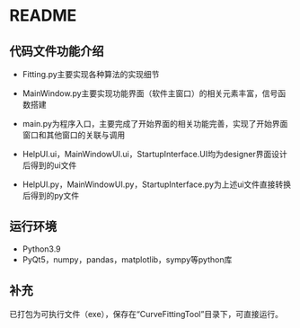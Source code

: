 # README

## 代码文件功能介绍

- Fitting.py主要实现各种算法的实现细节

- MainWindow.py主要实现功能界面（软件主窗口）的相关元素丰富，信号函数搭建
- main.py为程序入口，主要完成了开始界面的相关功能完善，实现了开始界面窗口和其他窗口的关联与调用
- HelpUI.ui，MainWindowUI.ui，StartupInterface.UI均为designer界面设计后得到的ui文件
- HelpUI.py，MainWindowUI.py，StartupInterface.py为上述ui文件直接转换后得到的py文件

## 运行环境

- Python3.9
- PyQt5，numpy，pandas，matplotlib，sympy等python库

## 补充

已打包为可执行文件（exe），保存在“CurveFittingTool”目录下，可直接运行。